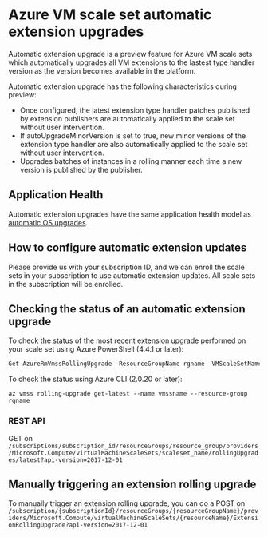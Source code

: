# Azure VM scale set automatic extension upgrades

Automatic extension upgrade is a preview feature for Azure VM scale sets which automatically upgrades all VM extensions to the lastest type handler version as the version becomes available in the platform.

Automatic extension upgrade has the following characteristics during preview:
- Once configured, the latest extension type handler patches published by extension publishers are automatically applied to the scale set without user intervention.
- If autoUpgradeMinorVersion is set to true, new minor versions of the extension type handler are also automatically applied to the scale set without user intervention.
- Upgrades batches of instances in a rolling manner each time a new version is published by the publisher.


## Application Health

Automatic extension upgrades have the same application health model as [automatic OS upgrades](./autoosupgrade-doc.md).

## How to configure automatic extension updates

Please provide us with your subscription ID, and we can enroll the scale sets in your subscription to use automatic extension updates. All scale sets in the subscription will be enrolled.


## Checking the status of an automatic extension upgrade

To check the status of the most recent extension upgrade performed on your scale set using Azure PowerShell (4.4.1 or later):

```powershell
Get-AzureRmVmssRollingUpgrade -ResourceGroupName rgname -VMScaleSetName vmssname
```

To check the status using Azure CLI (2.0.20 or later):

```azure-cli
az vmss rolling-upgrade get-latest --name vmssname --resource-group rgname
```

### REST API
GET on `/subscriptions/subscription_id/resourceGroups/resource_group/providers/Microsoft.Compute/virtualMachineScaleSets/scaleset_name/rollingUpgrades/latest?api-version=2017-12-01`

## Manually triggering an extension rolling upgrade

To manually trigger an extension rolling upgrade, you can do a POST on `/subscription/{subscriptionId}/resourceGroups/{resourceGroupName}/providers/Microsoft.Compute/virtualMachineScaleSets/{resourceName}/ExtensionRollingUpgrade?api-version=2017-12-01`

